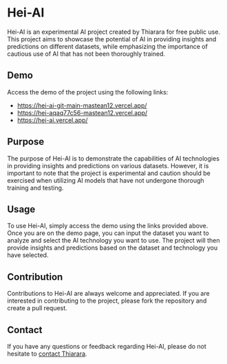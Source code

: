 <h1>Hei-AI</h1>
<p>Hei-AI is an experimental AI project created by Thiarara for free public use. This project aims to showcase the potential of AI in providing insights and predictions on different datasets, while emphasizing the importance of cautious use of AI that has not been thoroughly trained.</p>
<h2>Demo</h2>
<p>Access the demo of the project using the following links:</p>
<ul>
  <li><a href="https://hei-ai-git-main-mastean12.vercel.app/">https://hei-ai-git-main-mastean12.vercel.app/</a></li>
  <li><a href="https://hei-aqaq77c56-mastean12.vercel.app/">https://hei-aqaq77c56-mastean12.vercel.app/</a></li>
  <li><a href="https://hei-ai.vercel.app/">https://hei-ai.vercel.app/</a></li>
</ul>
<h2>Purpose</h2>
<p>The purpose of Hei-AI is to demonstrate the capabilities of AI technologies in providing insights and predictions on various datasets. However, it is important to note that the project is experimental and caution should be exercised when utilizing AI models that have not undergone thorough training and testing.</p>
<h2>Usage</h2>
<p>To use Hei-AI, simply access the demo using the links provided above. Once you are on the demo page, you can input the dataset you want to analyze and select the AI technology you want to use. The project will then provide insights and predictions based on the dataset and technology you have selected.</p>
<h2>Contribution</h2>
<p>Contributions to Hei-AI are always welcome and appreciated. If you are interested in contributing to the project, please fork the repository and create a pull request.</p>
<h2>Contact</h2>
<p>If you have any questions or feedback regarding Hei-AI, please do not hesitate to <a href="https://thiarara.co.ke">contact Thiarara</a>.</p>
